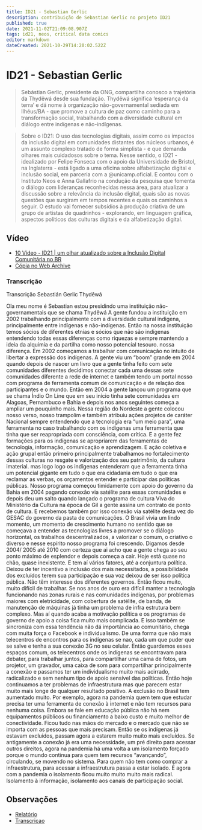 ```yaml
---
title: ID21 - Sebastian Gerlic
description: contribuição de Sebastian Gerlic no projeto ID21
published: true
date: 2021-11-02T21:09:08.907Z
tags: id21, neos, critical data comics
editor: markdown
dateCreated: 2021-10-29T14:20:02.522Z
---
```


# ID21 - Sebastian Gerlic

> Sebástian Gerlic, presidente da ONG, compartilha conosco a trajetória da Thydêwá desde sua fundação. Thydêwá significa ‘esperança da terra’ e dá nome à organização não-governamental sediada em Ilhéus/BA - que promove a cultura de paz como caminho para a transformação social, trabalhando com a diversidade cultural em diálogo entre indígenas e não-indígenas. 

> Sobre o ID21:
O uso das tecnologias digitais, assim como os impactos da inclusão digital em comunidades distantes dos núcleos urbanos, é um assunto complexo tratado de forma simplista - e que demanda olhares mais cuidadosos sobre o tema.
Nesse sentido, o ID21 - idealizado por Felipe Fonseca com o apoio da Universidade de Bristol, na Inglaterra - está ligado a uma oficina sobre alfabetização digital e inclusão social, em parceria com a @unicamp.oficial. E contou com o Instituto Neos e Anna Gallafrio na condução da pesquisa que fomenta o diálogo com lideranças reconhecidas nessa área, para atualizar a discussão sobre a relevância da inclusão digital, quais são as novas questões que surgiram em tempos recentes e quais os caminhos a seguir.
O estudo vai fornecer subsídios à produção criativa de um grupo de artistas de quadrinhos - explorando, em linguagem gráfica, aspectos políticos das culturas digitais e da alfabetização digital.  

## Vídeo

 - [10 Vídeo - ID21 | um olhar atualizado sobre a Inclusão Digital Comunitária no BR](https://www.youtube.com/watch?v=_s7BWK_OdC0)
 - [Cópia no Web Archive](https://archive.org/details/id21-videos/id21_sebastian-gerlic.mov)

### Transcrição
Transcrição Sebastián Gerlic
Thydêwá

Ola meu nome é Sebastian
estou presidindo uma instituição não-governamentais que se chama Thydêwá
A gente fundou a instituição em 2002 trabalhando principalmente com a diversidade cultural indigena, principalmente entre indígenas e não-indígenas. Então na nossa instituição temos sócios de diferentes etnias e sócios que não são indígenas entendendo todas essas diferenças como riquezas e sempre mantendo a ideia da alquimia e da partilha como nosso potencial tesouro. nossa diferença.
Em 2002 começamos a trabalhar com comunicação no intuito de libertar a expressão dos indígenas.  A gente viu um “boom” grande em 2004 quando depois de nascer um livro que a gente tinha feito com sete comunidades diferentes decidimos conectar cada uma dessas sete comunidades diferente a rede de internet e também tendo um portal nosso com programa de ferramenta comum de comunicação e de relação dos participantes e o mundo. Então em 2004 a gente lançou um programa que se chama  Índio On Line que em seu início tinha sete comunidades em Alagoas, Pernambuco e Bahia e depois nos anos seguintes começa a ampliar um pouquinho mais. Nessa região do Nordeste a gente colocou nosso verso, nosso trampolim e também atribuiu ações projetos de caráter Nacional sempre entendendo que a tecnologia era “um meio para”, uma ferramenta no caso trabalhando com os indígenas uma ferramenta que tinha que ser reapropriada com consciência, com crítica. E a gente fez formações para os indígenas se apropriarem das ferramentas de tecnologia, informação, comunicação e aprendizagem. E ação coletiva e ação grupal então primeiro principalmente trabalhamos no fortalecimento dessas culturas no resgate e valorização dos seu patrimônio, da cultura imaterial. mas logo logo os indígenas entenderam que a ferramenta tinha um potencial gigante em tudo o que era cidadania em tudo o que era reclamar as verbas, os orçamentos entender e participar das políticas públicas.
Nosso programa começou timidamente com apoio do governo da Bahia em 2004 pagando conexão via satélite para essas comunidades e depois deu um salto quando lançado o programa de cultura Viva do Ministério da Cultura na época de Gil a gente assina um contrato de ponto de cultura. E recebemos também por isso conexão via satélite desta vez do GESAC do governo da pasta de comunicações. 
O Brasil vivia um lindo momento, um momento de crescimento humano no sentido que se começava a entender as tecnologias livres a promover se o diálogo horizontal, os trabalhos descentralizados, a valorizar o comum, o criativo o diverso e nesse espírito nosso programa foi crescendo. Digamos desde 2004/ 2005 até 2010  com certeza que ai acho que a gente chega ao seu ponto máximo de esplendor e depois começa a cair. Hoje está quase no chão, quase inexistente. 
E tem aí vários fatores, até a conjuntura política. Deixou de ter incentivo a inclusão dos mais necessitados, a possibilidade dos excluídos terem sua participação e sua voz deixou de ser isso política pública. Não têm interesse dos diferentes governos. Então ficou muito, muito difícil de trabalhar.  Se nos anos de  ouro era difícil manter a tecnologia funcionando nas zonas rurais e nas comunidades indígenas, por problemas maiores com eletricidade, com cobertura de satélite, de banda, de manutenção de máquinas já tinha um problema de infra estrutura bem complexo. Mas aí quando acaba a motivação política e os programas de governo  de apoio  a coisa fica muito mais complicada. E isso também se sincroniza com essa tendência não dá importância ao comunitário, chega com muita força o Facebook e individualismo. De uma forma que não mais telecentros de encontros para os indígenas  se nao, cada um que puder que se salve e tenha a sua conexão 3G no seu celular. 
Então guardemos esses espaços comum, os telecentros  onde os indígenas se encontravam para debater, para trabalhar juntos, para compartilhar uma cama de fotos, um projetor, um gravador, uma caixa de som para compartilhar principalmente a conexão e passamos ter um individualismo muito mais acirrado, radicalizado e sem nenhum tipo de apoio sensível das políticas. Então hoje continuamos a ter problemas de infraestrutura mas que parecem estar muito mais longe de qualquer resultado positivo. A exclusão no Brasil tem aumentado muito. Por exemplo, agora na pandemia quem tem que estudar precisa ter uma ferramenta de conexão à internet e não tem recursos para nenhuma coisa. Embora se fale em educação pública não há nem equipamentos públicos ou financiamento a baixo custo e muito melhor de conectividade. Ficou tudo nas mãos do mercado e o mercado que não se importa com as pessoas que mais precisam. 
Então se os indígenas já estavam excluídos, passam agora a estarem muito muito mais excluídos. Se antigamente a conexão já era uma necessidade, um pré direito para acessar outros direitos, agora na pandemia há uma volta a um isolamento forçado porque o mundo continua para quem tem recursos “avançando”, circulando, se movendo no sistema.  Para quem não tem como comprar a infraestrutura, para acessar a infraestrutura passa a estar isolado. E agora com a pandemia o isolamento ficou muito muito muito mais radical. 
Isolamento à informação, isolamento aos canais de participação social.

## Observações

 - [Relatório](https://archive.org/details/ID21_0-5/video)
 - [Transcricao](https://archive.org/details/transcricoes-inclusao-digital-critical-data-comics/Transcricao-Sebastia%CC%81n-Gerlic-Thyde%CC%82wa%CC%81) 
